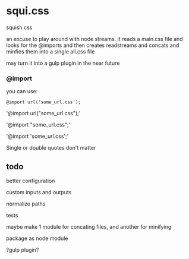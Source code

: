 # squi.css
squish css

an excuse to play around with node streams.
it reads a main.css file and looks for the @imports and then creates readstreams and concats and minfies them into a single all.css file

may turn it into a gulp plugin in the near future


### @import

you can use:

 `@import url('some_url.css');`

 '@import url("some_url.css");'

 '@import "some_url.css";'

 '@import 'some_url.css';'


Single or double quotes don't matter

## todo

better configuration

custom inputs and outputs

normalize paths

tests

maybe make 1 module for concating files, and another for minifying

package as node module

?gulp plugin?
